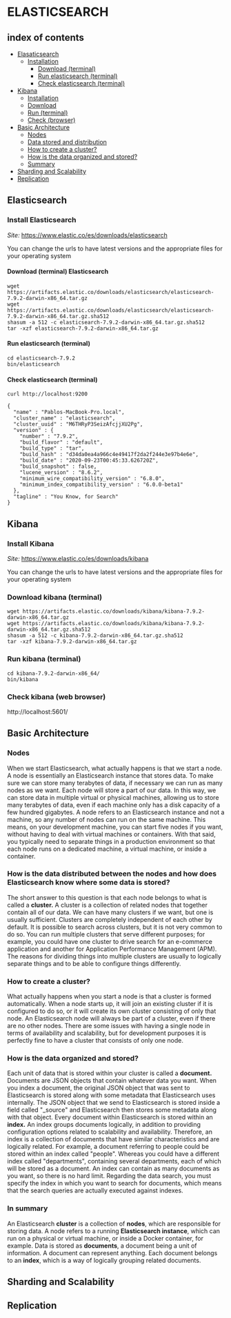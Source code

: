 # ELASTICSEARCH
## index of contents
- [Elasaticsearch](#elasticsearch)
    - [Installation](#install-elasticsearch)
        - [Download (terminal)](#download-terminal-elasticsearch)
        - [Run elasticsearch (terminal)](#run-elasticsearch-terminal)
        - [Check elasticsearch (terminal)](#check-elasticsearch-terminal)
- [Kibana](#kibana)
    - [Installation](#install-kibana)
    - [Download](#download-kibana-terminal)
    - [Run (terminal)](#run-kibana-terminal)
    - [Check (browser)](#check-kibana-web-browser)
- [Basic Architecture](#basic-architecture)
    - [Nodes](#nodes)
    - [Data stored and distribution](#how-is-the-data-distributed-between-the-nodes-and-how-does-elasticsearch-know-where-some-data-is-stored)
    - [How to create a cluster?](#how-to-create-a-cluster)
    - [How is the data organized and stored?](#how-is-the-data-organized-and-stored)
    - [Summary](#in-summary)
- [Sharding and Scalability](#sharding-and-scalability)
- [Replication](#replication)

## Elasticsearch
### Install Elasticsearch
*Site:* https://www.elastic.co/es/downloads/elasticsearch

You can change the urls to have latest versions and the appropriate files for your operating system

#### Download (terminal) Elasticsearch
```
wget https://artifacts.elastic.co/downloads/elasticsearch/elasticsearch-7.9.2-darwin-x86_64.tar.gz
wget https://artifacts.elastic.co/downloads/elasticsearch/elasticsearch-7.9.2-darwin-x86_64.tar.gz.sha512
shasum -a 512 -c elasticsearch-7.9.2-darwin-x86_64.tar.gz.sha512
tar -xzf elasticsearch-7.9.2-darwin-x86_64.tar.gz
```
#### Run elasticsearch (terminal)
```
cd elasticsearch-7.9.2
bin/elasticsearch
```
#### Check elasticsearch (terminal)
```
curl http://localhost:9200

{
  "name" : "Pablos-MacBook-Pro.local",
  "cluster_name" : "elasticsearch",
  "cluster_uuid" : "M6THRyP3SeizAfcjjXU2Pg",
  "version" : {
    "number" : "7.9.2",
    "build_flavor" : "default",
    "build_type" : "tar",
    "build_hash" : "d34da0ea4a966c4e49417f2da2f244e3e97b4e6e",
    "build_date" : "2020-09-23T00:45:33.626720Z",
    "build_snapshot" : false,
    "lucene_version" : "8.6.2",
    "minimum_wire_compatibility_version" : "6.8.0",
    "minimum_index_compatibility_version" : "6.0.0-beta1"
  },
  "tagline" : "You Know, for Search"
}
```
## Kibana
### Install Kibana
*Site:* https://www.elastic.co/es/downloads/kibana

You can change the urls to have latest versions and the appropriate files for your operating system

### Download kibana (terminal)
```
wget https://artifacts.elastic.co/downloads/kibana/kibana-7.9.2-darwin-x86_64.tar.gz
wget https://artifacts.elastic.co/downloads/kibana/kibana-7.9.2-darwin-x86_64.tar.gz.sha512
shasum -a 512 -c kibana-7.9.2-darwin-x86_64.tar.gz.sha512
tar -xzf kibana-7.9.2-darwin-x86_64.tar.gz
```
### Run kibana (terminal)
```
cd kibana-7.9.2-darwin-x86_64/
bin/kibana
```
### Check kibana (web browser)
http://localhost:5601/

## Basic Architecture
### Nodes
When we start Elasticsearch, what actually happens is that we start a node. A node is essentially an Elasticsearch instance that stores data.
To make sure we can store many terabytes of data, if necessary we can run as many nodes as we want.
Each node will store a part of our data.
In this way, we can store data in multiple virtual or physical machines, allowing us to store many terabytes of data, even if each machine only has a disk capacity of a few hundred gigabytes.
A node refers to an Elasticsearch instance and not a machine, so any number of nodes can run on the same machine.
This means, on your development machine, you can start five nodes if you want, without having to deal with virtual machines or containers.
With that said, you typically need to separate things in a production environment so that each node runs on a dedicated machine, a virtual machine, or inside a container.

### How is the data distributed between the nodes and how does Elasticsearch know where some data is stored?
The short answer to this question is that each node belongs to what is called a **cluster.**
A cluster is a collection of related nodes that together contain all of our data.
We can have many clusters if we want, but one is usually sufficient.
Clusters are completely independent of each other by default.
It is possible to search across clusters, but it is not very common to do so.
You can run multiple clusters that serve different purposes; for example, you could have one cluster to drive search for an e-commerce application and another for Application Performance Management (APM).
The reasons for dividing things into multiple clusters are usually to logically separate things and to be able to configure things differently.

### How to create a cluster?
What actually happens when you start a node is that a cluster is formed automatically.
When a node starts up, it will join an existing cluster if it is configured to do so, or it will create its own cluster consisting of only that node.
An Elasticsearch node will always be part of a cluster, even if there are no other nodes.
There are some issues with having a single node in terms of availability and scalability, but for development purposes it is perfectly fine to have a cluster that consists of only one node.

### How is the data organized and stored?
Each unit of data that is stored within your cluster is called a **document.**
Documents are JSON objects that contain whatever data you want.
When you index a document, the original JSON object that was sent to Elasticsearch is stored along with some metadata that Elasticsearch uses internally.
The JSON object that we send to Elasticsearch is stored inside a field called "_source" and Elasticsearch then stores some metadata along with that object.
Every document within Elasticsearch is stored within an **index.**
An index groups documents logically, in addition to providing configuration options related to scalability and availability.
Therefore, an index is a collection of documents that have similar characteristics and are logically related.
For example, a document referring to people could be stored within an index called "people". Whereas you could have a different index called "departments", containing several departments, each of which will be stored as a document.
An index can contain as many documents as you want, so there is no hard limit.
Regarding the data search, you must specify the index in which you want to search for documents, which means that the search queries are actually executed against indexes.

### In summary
An Elasticsearch **cluster** is a collection of **nodes**, which are responsible for storing data.
A node refers to a running **Elasticsearch instance**, which can run on a physical or virtual machine, or inside a Docker container, for example.
Data is stored as **documents**, a document being a unit of information.
A document can represent anything.
Each document belongs to an **index**, which is a way of logically grouping related documents.

## Sharding and Scalability

## Replication
